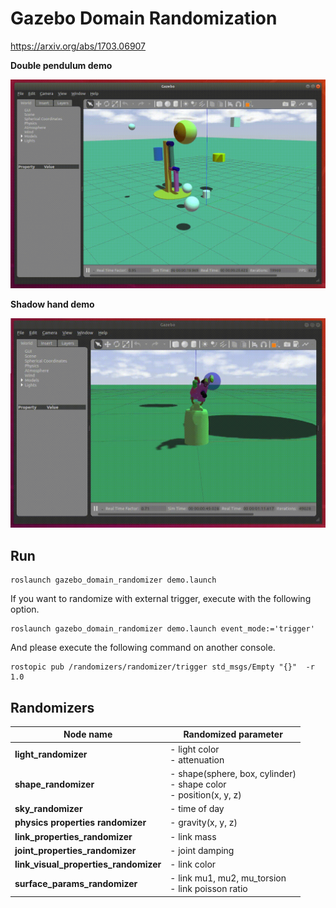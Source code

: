 # Gazebo Domain Randomization

https://arxiv.org/abs/1703.06907

**Double pendulum demo**

![result](gazebo_domain_randomizer/images/result.gif)

**Shadow hand demo**

![sr_hand](gazebo_domain_randomizer/images/sr_hand.gif)

## Run

```
roslaunch gazebo_domain_randomizer demo.launch
```

If you want to randomize with external trigger, execute with the following option.

```
roslaunch gazebo_domain_randomizer demo.launch event_mode:='trigger'
```

And please execute the following command on another console.

```
rostopic pub /randomizers/randomizer/trigger std_msgs/Empty "{}"  -r 1.0
```

## Randomizers

|Node name |Randomized parameter|
| -------- | -------------------- | 
| **light_randomizer** | - light color </br> - attenuation |
| **shape_randomizer** | - shape(sphere, box, cylinder) </br> - shape color </br> - position(x, y, z) |
| **sky_randomizer** | - time of day |
| **physics properties randomizer** | - gravity(x, y, z) |
| **link_properties_randomizer** | - link mass |
| **joint_properties_randomizer** | - joint damping |
| **link_visual_properties_randomizer** | - link color |
| **surface_params_randomizer** | - link mu1, mu2, mu_torsion </br> - link poisson ratio |
